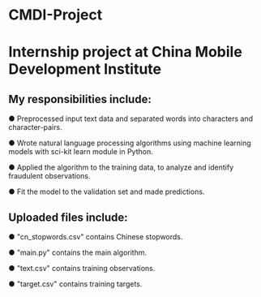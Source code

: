 # CMDI-Project
# Internship project at China Mobile Development Institute

## My responsibilities include:

● Preprocessed input text data and separated words into characters and character-pairs.

● Wrote natural language processing algorithms using machine learning models with sci-kit learn module in Python.

● Applied the algorithm to the training data, to analyze and identify fraudulent observations.

● Fit the model to the validation set and made predictions.

## Uploaded files include:

● "cn_stopwords.csv" contains Chinese stopwords.

● "main.py" contains the main algorithm.

● "text.csv" contains training observations.

● "target.csv" contains training targets.
